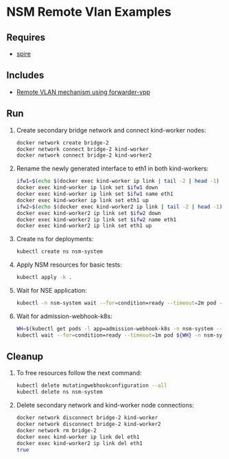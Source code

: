 # NSM Remote Vlan Examples

## Requires

- [spire](../spire)

## Includes

- [Remote VLAN mechanism using forwarder-vpp](./rvlanvpp)

## Run

1. Create secondary bridge network and connect kind-worker nodes:

    ```bash
    docker network create bridge-2
    docker network connect bridge-2 kind-worker
    docker network connect bridge-2 kind-worker2
    ```

2. Rename the newly generated interface to eth1 in both kind-workers:

    ```bash
    ifw1=$(echo $(docker exec kind-worker ip link | tail -2 | head -1) | cut -f1 -d"@" | cut -f2 -d" ")
    docker exec kind-worker ip link set $ifw1 down
    docker exec kind-worker ip link set $ifw1 name eth1
    docker exec kind-worker ip link set eth1 up
    ifw2=$(echo $(docker exec kind-worker2 ip link | tail -2 | head -1) | cut -f1 -d"@" | cut -f2 -d" ")
    docker exec kind-worker2 ip link set $ifw2 down
    docker exec kind-worker2 ip link set $ifw2 name eth1
    docker exec kind-worker2 ip link set eth1 up
    ```

3. Create ns for deployments:

    ```bash
    kubectl create ns nsm-system
    ```

4. Apply NSM resources for basic tests:

    ```bash
    kubectl apply -k .
    ```

5. Wait for NSE application:

    ```bash
    kubectl -n nsm-system wait --for=condition=ready --timeout=2m pod -l app=nse-remote-vlan
    ```

6. Wait for admission-webhook-k8s:

    ```bash
    WH=$(kubectl get pods -l app=admission-webhook-k8s -n nsm-system --template '{{range .items}}{{.metadata.name}}{{"\n"}}{{end}}')
    kubectl wait --for=condition=ready --timeout=1m pod ${WH} -n nsm-system
    ```

## Cleanup

1. To free resources follow the next command:

    ```bash
    kubectl delete mutatingwebhookconfiguration --all
    kubectl delete ns nsm-system
    ```

2. Delete secondary network and kind-worker node connections:

    ```bash
    docker network disconnect bridge-2 kind-worker
    docker network disconnect bridge-2 kind-worker2
    docker network rm bridge-2
    docker exec kind-worker ip link del eth1
    docker exec kind-worker2 ip link del eth1
    true
    ```
